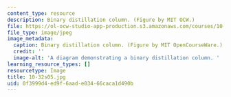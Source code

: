 ```yaml
---
content_type: resource
description: Binary distillation column. (Figure by MIT OCW.)
file: https://ol-ocw-studio-app-production.s3.amazonaws.com/courses/10-32-separation-processes-spring-2005/0f3999d4ed9f6aade03466caca1d490b_10-32s05.jpg
file_type: image/jpeg
image_metadata:
  caption: Binary distillation column. (Figure by MIT OpenCourseWare.)
  credit: ''
  image-alt: 'A diagram demonstrating a binary distillation column. '
learning_resource_types: []
resourcetype: Image
title: 10-32s05.jpg
uid: 0f3999d4-ed9f-6aad-e034-66caca1d490b
---
```


